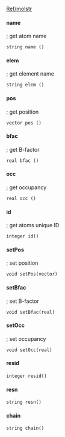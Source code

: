 [Ref/molstr](../../../Ref/molstr)

#### name 
; get atom name
```
string name ()
```

#### elem 
; get element name
```
string elem ()
```

#### pos 
; get position
```
vector pos ()
```

#### bfac 
; get B-factor
```
real bfac ()
```

#### occ 
; get occupancy
```
real occ ()
```

#### id
; get atoms unique ID
```
integer id()
```

#### setPos
; set position
```
void setPos(vector)
```

#### setBfac
; set B-factor
```
void setBfac(real)
```

#### setOcc
; set occupancy
```
void setOcc(real)
```

#### resid
```
integer resid()
```

#### resn
```
string resn()
```

#### chain
```
string chain()
```